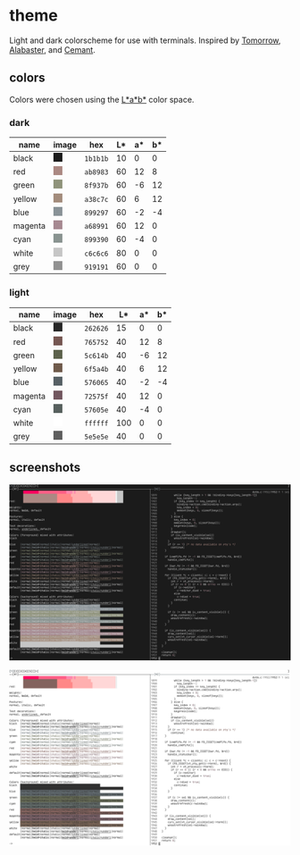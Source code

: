 # theme

Light and dark colorscheme for use with terminals. Inspired by
[Tomorrow](https://github.com/chriskempson/tomorrow-theme),
[Alabaster](https://github.com/tonsky/sublime-scheme-alabaster), and
[Cemant](https://github.com/blobject/cemant).

## colors

Colors were chosen using the
[L\*a\*b\*](https://en.wikipedia.org/wiki/CIELAB_color_space) color space.

### dark

| name    | image                    | hex      | L\* | a\* | b\* |
|---------|--------------------------|----------|-----|-----|-----|
| black   | ![black](./pub/d0.png)   | `1b1b1b` |  10 |   0 |   0 |
| red     | ![red](./pub/d1.png)     | `ab8983` |  60 |  12 |   8 |
| green   | ![green](./pub/d2.png)   | `8f937b` |  60 |  -6 |  12 |
| yellow  | ![yellow](./pub/d3.png)  | `a38c7c` |  60 |   6 |  12 |
| blue    | ![blue](./pub/d4.png)    | `899297` |  60 |  -2 |  -4 |
| magenta | ![magenta](./pub/d5.png) | `a68991` |  60 |  12 |   0 |
| cyan    | ![cyan](./pub/d6.png)    | `899390` |  60 |  -4 |   0 |
| white   | ![white](./pub/d7.png)   | `c6c6c6` |  80 |   0 |   0 |
| grey    | ![grey](./pub/d8.png)    | `919191` |  60 |   0 |   0 |

### light

| name    | image                    | hex      | L\* | a\* | b\* |
|---------|--------------------------|----------|-----|-----|-----|
| black   | ![black](./pub/l0.png)   | `262626` |  15 |   0 |   0 |
| red     | ![red](./pub/l1.png)     | `765752` |  40 |  12 |   8 |
| green   | ![green](./pub/l2.png)   | `5c614b` |  40 |  -6 |  12 |
| yellow  | ![yellow](./pub/l3.png)  | `6f5a4b` |  40 |   6 |  12 |
| blue    | ![blue](./pub/l4.png)    | `576065` |  40 |  -2 |  -4 |
| magenta | ![magenta](./pub/l5.png) | `72575f` |  40 |  12 |   0 |
| cyan    | ![cyan](./pub/l6.png)    | `57605e` |  40 |  -4 |   0 |
| white   | ![white](./pub/l7.png)   | `ffffff` | 100 |   0 |   0 |
| grey    | ![grey](./pub/l8.png)    | `5e5e5e` |  40 |   0 |   0 |

## screenshots

![dark msgcat, kakoune](./pub/dark.png)

![light msgcat, kakoune](./pub/light.png)
